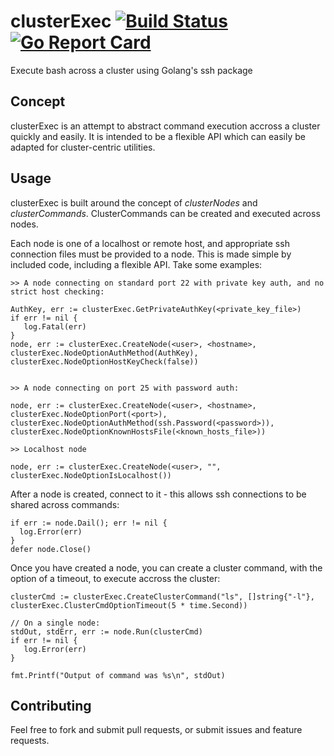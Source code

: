 # clusterExec [![Build Status](https://travis-ci.org/tylarb/clusterExec.svg?branch=master)](https://travis-ci.org/tylarb/clusterExec)  [![Go Report Card](https://goreportcard.com/badge/github.com/tylarb/clusterexec)](https://goreportcard.com/report/github.com/tylarb/clusterexec)
Execute bash across a cluster using Golang's ssh package


## Concept

clusterExec is an attempt to abstract command execution accross a cluster quickly and easily. It is intended to be a flexible API which can easily be adapted for cluster-centric utilities. 

## Usage

clusterExec is built around the concept of _clusterNodes_ and _clusterCommands_. ClusterCommands can be created and executed across nodes. 

Each node is one of a localhost or remote host, and appropriate ssh connection files must be provided to a node. This is made simple by included code, including a flexible API. Take some examples:

~~~
>> A node connecting on standard port 22 with private key auth, and no strict host checking:

AuthKey, err := clusterExec.GetPrivateAuthKey(<private_key_file>)
if err != nil {
   log.Fatal(err)
}
node, err := clusterExec.CreateNode(<user>, <hostname>, clusterExec.NodeOptionAuthMethod(AuthKey), clusterExec.NodeOptionHostKeyCheck(false))


>> A node connecting on port 25 with password auth:

node, err := clusterExec.CreateNode(<user>, <hostname>, clusterExec.NodeOptionPort(<port>), clusterExec.NodeOptionAuthMethod(ssh.Password(<password>)), clusterExec.NodeOptionKnownHostsFile(<known_hosts_file>))

>> Localhost node 

node, err := clusterExec.CreateNode(<user>, "", clusterExec.NodeOptionIsLocalhost())

~~~

After a node is created, connect to it - this allows ssh connections to be shared across commands:

~~~
if err := node.Dail(); err != nil {
  log.Error(err)
}
defer node.Close()
~~~

Once you have created a node, you can create a cluster command, with the option of a timeout, to execute accross the cluster:

~~~
clusterCmd := clusterExec.CreateClusterCommand("ls", []string{"-l"}, clusterExec.ClusterCmdOptionTimeout(5 * time.Second))

// On a single node:
stdOut, stdErr, err := node.Run(clusterCmd)
if err != nil {
   log.Error(err)
}

fmt.Printf("Output of command was %s\n", stdOut)

~~~

## Contributing

Feel free to fork and submit pull requests, or submit issues and feature requests.

